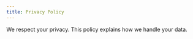 ```yaml
---
title: Privacy Policy
---
```


We respect your privacy. This policy explains how we handle your data.